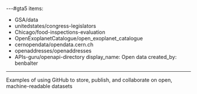 ---#gta5
items:
 - GSA/data
 - unitedstates/congress-legislators
 - Chicago/food-inspections-evaluation
 - OpenExoplanetCatalogue/open_exoplanet_catalogue
 - cernopendata/opendata.cern.ch
 - openaddresses/openaddresses
 - APIs-guru/openapi-directory
display_name: Open data
created_by: benbalter
---
Examples of using GitHub to store, publish, and collaborate on open, machine-readable datasets
